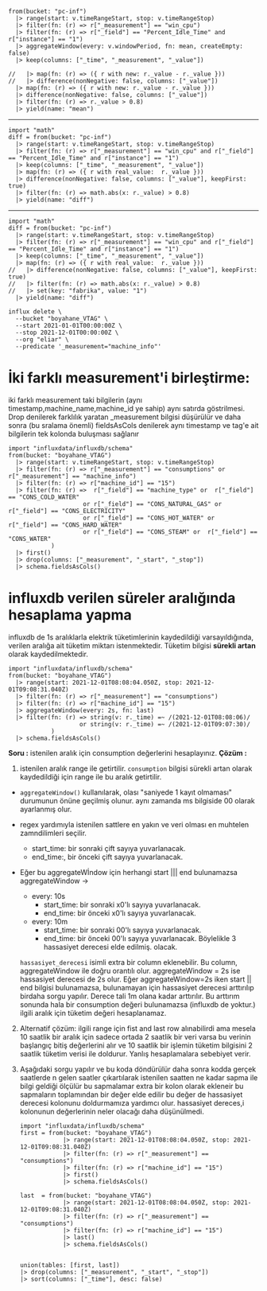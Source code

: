 ```
from(bucket: "pc-inf")
  |> range(start: v.timeRangeStart, stop: v.timeRangeStop)
  |> filter(fn: (r) => r["_measurement"] == "win_cpu")
  |> filter(fn: (r) => r["_field"] == "Percent_Idle_Time" and r["instance"] == "1")
  |> aggregateWindow(every: v.windowPeriod, fn: mean, createEmpty: false)
  |> keep(columns: ["_time", "_measurement", "_value"])
  
//   |> map(fn: (r) => ({ r with new: r._value - r._value }))
//   |> difference(nonNegative: false, columns: ["_value"])
  |> map(fn: (r) => ({ r with new: r._value - r._value }))
  |> difference(nonNegative: false, columns: ["_value"])
  |> filter(fn: (r) => r._value > 0.8)
  |> yield(name: "mean")
  ```
___________________________________________________________________________
```
import "math"
diff = from(bucket: "pc-inf")
  |> range(start: v.timeRangeStart, stop: v.timeRangeStop)
  |> filter(fn: (r) => r["_measurement"] == "win_cpu" and r["_field"] == "Percent_Idle_Time" and r["instance"] == "1")
  |> keep(columns: ["_time", "_measurement", "_value"])
  |> map(fn: (r) => ({ r with real_value:  r._value }))
  |> difference(nonNegative: false, columns: ["_value"], keepFirst: true)
  |> filter(fn: (r) => math.abs(x: r._value) > 0.8)
  |> yield(name: "diff")
 ```
___________________________________________________________________________
```
import "math"
diff = from(bucket: "pc-inf")
  |> range(start: v.timeRangeStart, stop: v.timeRangeStop)
  |> filter(fn: (r) => r["_measurement"] == "win_cpu" and r["_field"] == "Percent_Idle_Time" and r["instance"] == "1")
  |> keep(columns: ["_time", "_measurement", "_value"])
  |> map(fn: (r) => ({ r with real_value:  r._value }))
//   |> difference(nonNegative: false, columns: ["_value"], keepFirst: true)
//   |> filter(fn: (r) => math.abs(x: r._value) > 0.8)
//   |> set(key: "fabrika", value: "1")
  |> yield(name: "diff")
  ```

```
influx delete \
  --bucket "boyahane_VTAG" \
  --start 2021-01-01T00:00:00Z \
  --stop 2021-12-01T00:00:00Z \
  --org "eliar" \
  --predicate '_measurement="machine_info"'
```
# İki farklı measurement'i birleştirme:
iki farklı measurement taki bilgilerin (aynı timestamp,machine_name,machine_id ye sahip) aynı satırda göstrilmesi.
Drop denilerek farklılık yaratan \_measurement bilgisi düşürülür ve daha sonra (bu sralama önemli) fieldsAsCols
denilerek aynı timestamp ve tag'e ait bilgilerin tek kolonda buluşması sağlanır
```
import "influxdata/influxdb/schema"
from(bucket: "boyahane_VTAG")
  |> range(start: v.timeRangeStart, stop: v.timeRangeStop)
  |> filter(fn: (r) => r["_measurement"] == "consumptions" or r["_measurement"] == "machine_info")
  |> filter(fn: (r) => r["machine_id"] == "15")
  |> filter(fn: (r) =>  r["_field"] == "machine_type" or  r["_field"] == "CONS_COLD_WATER"
                     or r["_field"] == "CONS_NATURAL_GAS" or  r["_field"] == "CONS_ELECTRICITY"
                     or r["_field"] == "CONS_HOT_WATER" or  r["_field"] == "CONS_HARD_WATER" 
                     or r["_field"] == "CONS_STEAM" or  r["_field"] == "CONS_WATER" 
            )
  |> first()
  |> drop(columns: ["_measurement", "_start", "_stop"])
  |> schema.fieldsAsCols()
```


# influxdb verilen süreler aralığında hesaplama yapma
influxdb de 1s aralıklarla elektrik tüketimlerinin kaydedildiği varsayıldığında, verilen aralığa ait tüketim miktarı istenmektedir.
Tüketim bilgisi **sürekli artan** olarak kaydedilmektedir.

```
import "influxdata/influxdb/schema"
from(bucket: "boyahane_VTAG")
  |> range(start: 2021-12-01T08:08:04.050Z, stop: 2021-12-01T09:08:31.040Z)
  |> filter(fn: (r) => r["_measurement"] == "consumptions")
  |> filter(fn: (r) => r["machine_id"] == "15")
  |> aggregateWindow(every: 2s, fn: last)
  |> filter(fn: (r) => string(v: r._time) =~ /(2021-12-01T08:08:06)/  
                    or string(v: r._time) =~ /(2021-12-01T09:07:30)/
            )
  |> schema.fieldsAsCols()
```

**Soru :** istenilen aralık için consumption değerlerini hesaplayınız.
**Çözüm :** 
1. istenilen aralık range ile getirtilir. `consumption` bilgisi sürekli artan olarak kaydedildiği
  için range ile bu aralık getirtilir.
  - `aggregateWindow()` kullanılarak, olası "saniyede 1 kayıt olmaması" durumunun önüne geçilmiş olunur.
  aynı zamanda ms bilgiside 00 olarak ayarlanmış olur. 
  * regex yardımıyla istenilen sattlere en yakın ve veri olması en muhtelen zamndilimleri seçilir.
    - start_time: bir sonraki çift sayıya yuvarlanacak.
    - end_time:, bir önceki çift sayıya yuvarlanacak.
  * Eğer bu aggregateWİndow için herhangi start ||| end bulunamazsa aggregateWindow -> 
    - every: 10s 
      - start_time: bir sonraki x0'lı sayıya yuvarlanacak.
      - end_time: bir önceki x0'lı sayıya yuvarlanacak.
    - every: 10m
      - start_time: bir sonraki 00'lı sayıya yuvarlanacak.
      - end_time: bir önceki 00'lı sayıya yuvarlanacak.
    Böylelikle 3 hassasiyet derecesi elde edilmiş. olacak.

    `hassasiyet_derecesi` isimli extra bir column eklenebilir. Bu column, aggregateWindow ile doğru orantılı olur. 
    aggregateWindow = 2s ise hassasiyet derecesi de 2s olur. Eğer aggregateWindow=2s iken start || end bilgisi 
    bulunamazsa, bulunamayan için hassasiyet derecesi arttırılıp birdaha sorgu yapılır. Derece tali 1m olana
    kadar arttırılır. Bu arttırım sonunda hala bir consumption değeri bulunamazsa (influxdb de yoktur.) 
    ilgili aralık için tüketim değeri hesaplanamaz.

2. Alternatif çözüm: ilgili range için fist and last row alınabilirdi ama mesela 10 saatlik bir aralık için sadece ortada 2 saatlik bir veri varsa
bu verinin başlangıç bitiş değerlerini alır ve 10 saatlik bir işlemin tüketim bilgisini 2 saatlik tüketim verisi ile doldurur. Yanlış hesaplamalara sebebiyet    verir.
   
3. Aşağıdaki sorgu yapılır ve bu koda döndürülür daha sonra kodda gerçek saatlerde n gelen saatler çıkartılarak istenilen saatten ne kadar sapma ile bilgi geldiği ölçülür bu sapmalamar extra bir kolon olarak ekleneir bu sapmaların toplamından bir değer elde edilir bu değer de hassasiyet derecesi kolonunu doldurmamıza yardımcı olur. hassasiyet dereces,i kolonunun değerlerinin neler olacağı daha düşünülmedi.
      ```
      import "influxdata/influxdb/schema"
      first = from(bucket: "boyahane_VTAG")
                  |> range(start: 2021-12-01T08:08:04.050Z, stop: 2021-12-01T09:08:31.040Z)
                  |> filter(fn: (r) => r["_measurement"] == "consumptions")
                  |> filter(fn: (r) => r["machine_id"] == "15")
                  |> first()
                  |> schema.fieldsAsCols()

      last  = from(bucket: "boyahane_VTAG")
                  |> range(start: 2021-12-01T08:08:04.050Z, stop: 2021-12-01T09:08:31.040Z)
                  |> filter(fn: (r) => r["_measurement"] == "consumptions")
                  |> filter(fn: (r) => r["machine_id"] == "15")
                  |> last()
                  |> schema.fieldsAsCols()


      union(tables: [first, last])
      |> drop(columns: ["_measurement", "_start", "_stop"])
      |> sort(columns: ["_time"], desc: false)
    ```
    
